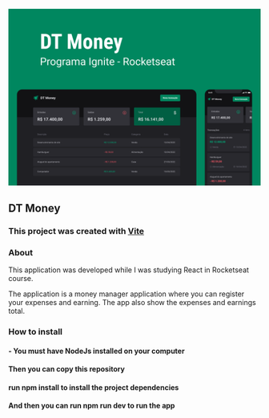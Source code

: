 ![App Cover](./src/assets/capa.png)

## DT Money

### This project was created with [Vite](https://vitejs.dev/)

### About
This application was developed while I was studying React in Rocketseat course.

The application is a money manager application where you can register your expenses and earning. The app also show the expenses and earnings total.

### How to install

#### - You must have NodeJs installed on your computer
#### Then you can copy this repository
#### run npm install to install the project dependencies
#### And then you can run npm run dev to run the app
